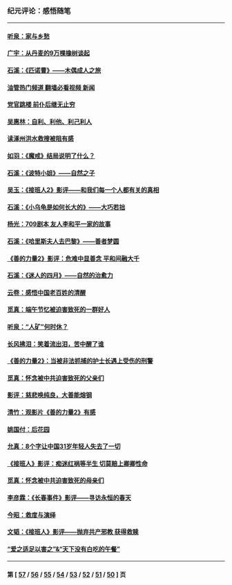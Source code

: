### 纪元评论：感悟随笔
---
#### [听泉：家与乡愁](../../pages/nsc1035/n14068482.md?09140330) 
#### [广宇：从丹麦的9万棵橡树谈起](../../pages/nsc1035/n14061428.md?09140330) 
#### [石溪：《匹诺曹》——木偶成人之旅](../../pages/nsc1035/n14061424.md?09140330) 
#### [油管热门频道 翻墙必看视频 新闻](ok?09140330)
#### [党官跳楼 前仆后继无止穷](../../pages/nsc1035/n14058175.md?09140330) 
#### [吴惠林：自利、利他、利己利人](../../pages/nsc1035/n14052459.md?09140330) 
#### [读涿州洪水救搜被阻有感](../../pages/nsc1035/n14049641.md?09140330) 
#### [如羽：《魔戒》结局说明了什么？](../../pages/nsc1035/n14048860.md?09140330) 
#### [石溪：《波特小姐》——自然之子](../../pages/nsc1035/n14048291.md?09140330) 
#### [吴玉：《接班人2》影评——和我们每一个人都有关的真相](../../pages/nsc1035/n14041114.md?09140330) 
#### [石溪：《小乌龟是如何长大的》——大巧若拙](../../pages/nsc1035/n14037479.md?09140330) 
#### [杨光：709剧本 友人李和平一家的故事](../../pages/nsc1035/n14032047.md?09140330) 
#### [石溪：《哈里斯夫人去巴黎》——善者梦圆](../../pages/nsc1035/n14031778.md?09140330) 
#### [《善的力量2》影评：危难中显善念 平和间融大千](../../pages/nsc1035/n14028390.md?09140330) 
#### [石溪：《迷人的四月》——自然的治愈力](../../pages/nsc1035/n14027049.md?09140330) 
#### [云卷：感悟中国老百姓的清醒](../../pages/nsc1035/n14025152.md?09140330) 
#### [觅真：端午节忆被迫害致死的一群好人](../../pages/nsc1035/n14020985.md?09140330) 
#### [听泉：“人矿”何时休？](../../pages/nsc1035/n14016609.md?09140330) 
#### [长风拂泪：笑着流出泪，苦中醒了谁](../../pages/nsc1035/n14016469.md?09140330) 
#### [《善的力量2》：当被非法抓捕的护士长遇上受伤的刑警](../../pages/nsc1035/n14015561.md?09140330) 
#### [觅真：怀念被中共迫害致死的父亲们](../../pages/nsc1035/n14014258.md?09140330) 
#### [影评：慈悲唤纯良，大善能熔钢](../../pages/nsc1035/n14010867.md?09140330) 
#### [清竹：观影片《善的力量2》有感](../../pages/nsc1035/n14010015.md?09140330) 
#### [姚国付：后花园](../../pages/nsc1035/n14005301.md?09140330) 
#### [允真：8个字让中国31岁年轻人失去了一切](../../pages/nsc1035/n13999093.md?09140330) 
#### [《接班人》影评：痴迷红祸等半生 切莫赔上卿卿性命](../../pages/nsc1035/n13998676.md?09140330) 
#### [觅真：怀念被中共迫害致死的母亲们](../../pages/nsc1035/n13997271.md?09140330) 
#### [李彦霖：《长春事件》影评——寻访永恒的春天](../../pages/nsc1035/n13995112.md?09140330) 
#### [今昭：救度与演绎](../../pages/nsc1035/n13992670.md?09140330) 
#### [文韬：《接班人》影评——抛弃共产邪教 获得救赎](../../pages/nsc1035/n13990160.md?09140330) 
#### [“爱之适足以害之”&“天下没有白吃的午餐”](../../pages/nsc1035/n13988391.md?09140330) 

---
#### 第 [ [57](./57.md?09140330) / [56](./56.md?09140330) / [55](./55.md?09140330) / [54](./54.md?09140330) / [53](./53.md?09140330) / [52](./52.md?09140330) / [51](./51.md?09140330) / [50](./50.md?09140330) ] 页
